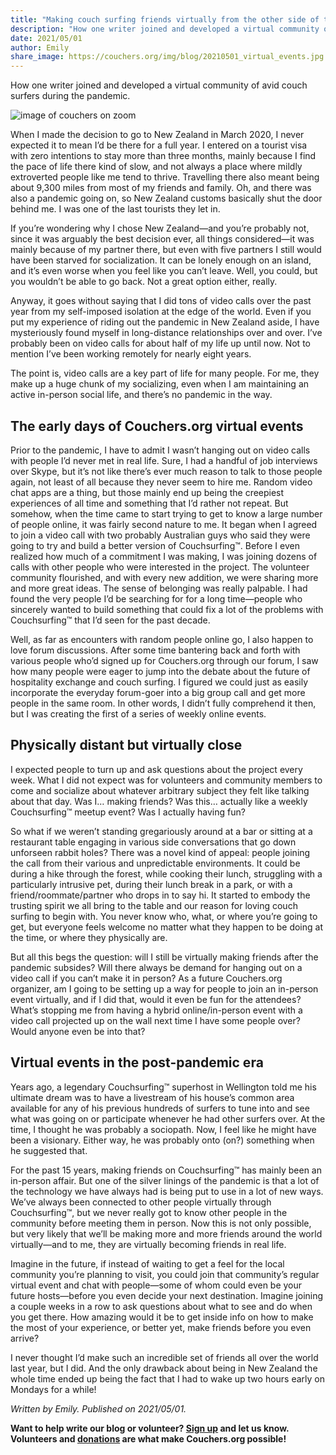 ```yaml
---
title: "Making couch surfing friends virtually from the other side of the world"
description: "How one writer joined and developed a virtual community of avid couch surfers during the pandemic."
date: 2021/05/01
author: Emily
share_image: https://couchers.org/img/blog/20210501_virtual_events.jpg
---
```


How one writer joined and developed a virtual community of avid couch surfers during the pandemic.

![image of couchers on zoom](/img/blog/20210501_virtual_events.jpg)

When I made the decision to go to New Zealand in March 2020, I never expected it to mean I’d be there for a full year. I entered on a tourist visa with zero intentions to stay more than three months, mainly because I find the pace of life there kind of slow, and not always a place where mildly extroverted people like me tend to thrive. Travelling there also meant being about 9,300 miles from most of my friends and family. Oh, and there was also a pandemic going on, so New Zealand customs basically shut the door behind me. I was one of the last tourists they let in.

If you’re wondering why I chose New Zealand—and you’re probably not, since it was arguably the best decision ever, all things considered—it was mainly because of my partner there, but even with five partners I still would have been starved for socialization. It can be lonely enough on an island, and it’s even worse when you feel like you can’t leave. Well, you could, but you wouldn’t be able to go back. Not a great option either, really.

Anyway, it goes without saying that I did tons of video calls over the past year from my self-imposed isolation at the edge of the world. Even if you put my experience of riding out the pandemic in New Zealand aside, I have mysteriously found myself in long-distance relationships over and over. I’ve probably been on video calls for about half of my life up until now. Not to mention I’ve been working remotely for nearly eight years.

The point is, video calls are a key part of life for many people. For me, they make up a huge chunk of my socializing, even when I am maintaining an active in-person social life, and there’s no pandemic in the way.

## The early days of Couchers.org virtual events

Prior to the pandemic, I have to admit I wasn’t hanging out on video calls with people I’d never met in real life. Sure, I had a handful of job interviews over Skype, but it’s not like there’s ever much reason to talk to those people again, not least of all because they never seem to hire me. Random video chat apps are a thing, but those mainly end up being the creepiest experiences of all time and something that I’d rather not repeat.
But somehow, when the time came to start trying to get to know a large number of people online, it was fairly second nature to me. It began when I agreed to join a video call with two probably Australian guys who said they were going to try and build a better version of Couchsurfing&#8482;. Before I even realized how much of a commitment I was making, I was joining dozens of calls with other people who were interested in the project. The volunteer community flourished, and with every new addition, we were sharing more and more great ideas. The sense of belonging was really palpable. I had found the very people I’d be searching for for a long time—people who sincerely wanted to build something that could fix a lot of the problems with Couchsurfing&#8482; that I’d seen for the past decade.

Well, as far as encounters with random people online go, I also happen to love forum discussions. After some time bantering back and forth with various people who’d signed up for Couchers.org through our forum, I saw how many people were eager to jump into the debate about the future of hospitality exchange and couch surfing. I figured we could just as easily incorporate the everyday forum-goer into a big group call and get more people in the same room. In other words, I didn’t fully comprehend it then, but I was creating the first of a series of weekly online events.

## Physically distant but virtually close

I expected people to turn up and ask questions about the project every week. What I did not expect was for volunteers and community members to come and socialize about whatever arbitrary subject they felt like talking about that day. Was I… making friends? Was this… actually like a weekly Couchsurfing&#8482; meetup event? Was I actually having fun?

So what if we weren’t standing gregariously around at a bar or sitting at a restaurant table engaging in various side conversations that go down unforseen rabbit holes? There was a novel kind of appeal: people joining the call from their various and unpredictable environments. It could be during a hike through the forest, while cooking their lunch, struggling with a particularly intrusive pet, during their lunch break in a park, or with a friend/roommate/partner who drops in to say hi. It started to embody the trusting spirit we all bring to the table and our reason for loving couch surfing to begin with. You never know who, what, or where you’re going to get, but everyone feels welcome no matter what they happen to be doing at the time, or where they physically are.

But all this begs the question: will I still be virtually making friends after the pandemic subsides? Will there always be demand for hanging out on a video call if you can’t make it in person? As a future Couchers.org organizer, am I going to be setting up a way for people to join an in-person event virtually, and if I did that, would it even be fun for the attendees? What’s stopping me from having a hybrid online/in-person event with a video call projected up on the wall next time I have some people over? Would anyone even be into that?

## Virtual events in the post-pandemic era

Years ago, a legendary Couchsurfing&#8482; superhost in Wellington told me his ultimate dream was to have a livestream of his house’s common area available for any of his previous hundreds of surfers to tune into and see what was going on or participate whenever he had other surfers over. At the time, I thought he was probably a sociopath. Now, I feel like he might have been a visionary. Either way, he was probably onto (on?) something when he suggested that.

For the past 15 years, making friends on Couchsurfing&#8482; has mainly been an in-person affair. But one of the silver linings of the pandemic is that a lot of the technology we have always had is being put to use in a lot of new ways. We’ve always been connected to other people virtually through Couchsurfing&#8482;, but we never really got to know other people in the community before meeting them in person. Now this is not only possible, but very likely that we’ll be making more and more friends around the world virtually—and to me, they are virtually becoming friends in real life.

Imagine in the future, if instead of waiting to get a feel for the local community you’re planning to visit, you could join that community’s regular virtual event and chat with people—some of whom could even be your future hosts—before you even decide your next destination. Imagine joining a couple weeks in a row to ask questions about what to see and do when you get there. How amazing would it be to get inside info on how to make the most of your experience, or better yet, make friends before you even arrive?

I never thought I’d make such an incredible set of friends all over the world last year, but I did. And the only drawback about being in New Zealand the whole time ended up being the fact that I had to wake up two hours early on Mondays for a while!



*Written by Emily. Published on 2021/05/01.*

**Want to help write our blog or volunteer? [Sign up](/volunteer) and let us know. Volunteers and [donations](/donate) are what make Couchers.org possible!**
